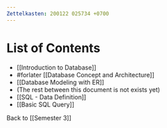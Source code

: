 ```yaml
---
Zettelkasten: 200122 025734 +0700
---
```

# List of Contents
* [[Introduction to Database]]
* #forlater [[Database Concept and Architecture]]
* [[Database Modeling with ER]]
* (The rest between this document is not exists yet)
* [[SQL - Data Definition]]
* [[Basic SQL Query]]

Back to [[Semester 3]]